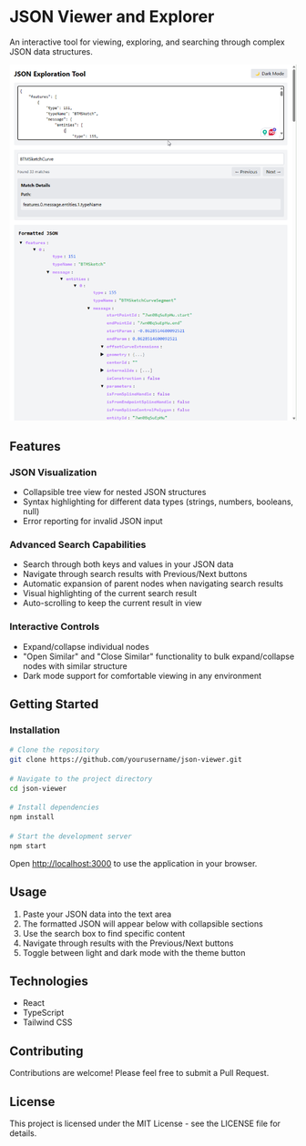 # JSON Viewer and Explorer

An interactive tool for viewing, exploring, and searching through complex JSON data structures.

![JSON Viewer Screenshot](screenshot.png)

## Features

### JSON Visualization
- Collapsible tree view for nested JSON structures
- Syntax highlighting for different data types (strings, numbers, booleans, null)
- Error reporting for invalid JSON input

### Advanced Search Capabilities
- Search through both keys and values in your JSON data
- Navigate through search results with Previous/Next buttons
- Automatic expansion of parent nodes when navigating search results
- Visual highlighting of the current search result
- Auto-scrolling to keep the current result in view

### Interactive Controls
- Expand/collapse individual nodes
- "Open Similar" and "Close Similar" functionality to bulk expand/collapse nodes with similar structure
- Dark mode support for comfortable viewing in any environment

## Getting Started

### Installation

```bash
# Clone the repository
git clone https://github.com/yourusername/json-viewer.git

# Navigate to the project directory
cd json-viewer

# Install dependencies
npm install

# Start the development server
npm start
```

Open [http://localhost:3000](http://localhost:3000) to use the application in your browser.

## Usage

1. Paste your JSON data into the text area
2. The formatted JSON will appear below with collapsible sections
3. Use the search box to find specific content
4. Navigate through results with the Previous/Next buttons
5. Toggle between light and dark mode with the theme button

## Technologies

- React
- TypeScript
- Tailwind CSS

## Contributing

Contributions are welcome! Please feel free to submit a Pull Request.

## License

This project is licensed under the MIT License - see the LICENSE file for details.
